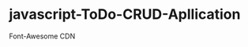 # javascript-ToDo-CRUD-Apllication

Font-Awesome CDN

<code>
<link
   rel="stylesheet"
   href="https://cdnjs.cloudflare.com/ajax/libs/font-awesome/5.15.4/css/all.min.css"
/>
</code>
